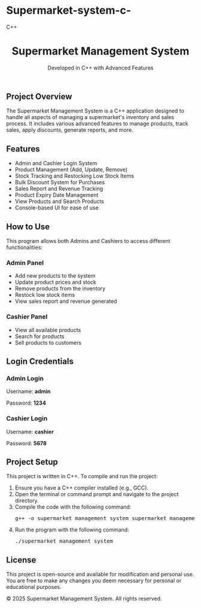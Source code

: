 # Supermarket-system-c-
C++
<!DOCTYPE html>
<html lang="en">
<head>
    <meta charset="UTF-8">
    <meta name="viewport" content="width=device-width, initial-scale=1.0">
    
</head>
<body>

<header>
    <h1>Supermarket Management System</h1>
    <p>Developed in C++ with Advanced Features</p>
</header>

<section>
    <h2>Project Overview</h2>
    <p>The Supermarket Management System is a C++ application designed to handle all aspects of managing a supermarket's inventory and sales process. It includes various advanced features to manage products, track sales, apply discounts, generate reports, and more.</p>
</section>

<section>
    <h2>Features</h2>
    <ul>
        <li>Admin and Cashier Login System</li>
        <li>Product Management (Add, Update, Remove)</li>
        <li>Stock Tracking and Restocking Low Stock Items</li>
        <li>Bulk Discount System for Purchases</li>
        <li>Sales Report and Revenue Tracking</li>
        <li>Product Expiry Date Management</li>
        <li>View Products and Search Products</li>
        <li>Console-based UI for ease of use</li>
    </ul>
</section>

<section>
    <h2>How to Use</h2>
    <p>This program allows both Admins and Cashiers to access different functionalities:</p>
    <h3>Admin Panel</h3>
    <ul>
        <li>Add new products to the system</li>
        <li>Update product prices and stock</li>
        <li>Remove products from the inventory</li>
        <li>Restock low stock items</li>
        <li>View sales report and revenue generated</li>
    </ul>
    <h3>Cashier Panel</h3>
    <ul>
        <li>View all available products</li>
        <li>Search for products</li>
        <li>Sell products to customers</li>
    </ul>
</section>

<section>
    <h2>Login Credentials</h2>
    <h3>Admin Login</h3>
    <p>Username: <strong>admin</strong></p>
    <p>Password: <strong>1234</strong></p>
    <h3>Cashier Login</h3>
    <p>Username: <strong>cashier</strong></p>
    <p>Password: <strong>5678</strong></p>
</section>

<section>
    <h2>Project Setup</h2>
    <p>This project is written in C++. To compile and run the project:</p>
    <ol>
        <li>Ensure you have a C++ compiler installed (e.g., GCC).</li>
        <li>Open the terminal or command prompt and navigate to the project directory.</li>
        <li>Compile the code with the following command:
            <pre>g++ -o supermarket_management_system supermarket_management_system.cpp</pre>
        </li>
        <li>Run the program with the following command:
            <pre>./supermarket_management_system</pre></li>
    </ol>
</section>

<section>
    <h2>License</h2>
    <p>This project is open-source and available for modification and personal use. You are free to make any changes you deem necessary for personal or educational purposes.</p>
</section>

<footer>
    <p>&copy; 2025 Supermarket Management System. All rights reserved.</p>
</footer>

</body>
</html>
